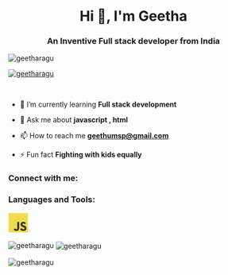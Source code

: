 <h1 align="center">Hi 👋, I'm Geetha</h1>
<h3 align="center">An Inventive Full stack developer from India</h3>

<p align="left"> <img src="https://komarev.com/ghpvc/?username=geetharagu&label=Profile%20views&color=0e75b6&style=flat" alt="geetharagu" /> </p>

<p align="left"> <a href="https://github.com/ryo-ma/github-profile-trophy"><img src="https://github-profile-trophy.vercel.app/?username=geetharagu" alt="geetharagu" /></a> </p>

<p align="left"> <a href="https://twitter.com/" target="blank"><img src="https://img.shields.io/twitter/follow/?logo=twitter&style=for-the-badge" alt="" /></a> </p>

- 🌱 I’m currently learning **Full stack development**

- 💬 Ask me about **javascript , html**

- 📫 How to reach me **geethumsp@gmail.com**

- ⚡ Fun fact **Fighting with kids equally**

<h3 align="left">Connect with me:</h3>
<p align="left">
</p>

<h3 align="left">Languages and Tools:</h3>
<p align="left"> <a href="https://developer.mozilla.org/en-US/docs/Web/JavaScript" target="_blank" rel="noreferrer"> <img src="https://raw.githubusercontent.com/devicons/devicon/master/icons/javascript/javascript-original.svg" alt="javascript" width="40" height="40"/> </a> </p>

<p><img align="left" src="https://github-readme-stats.vercel.app/api/top-langs?username=geetharagu&show_icons=true&locale=en&layout=compact" alt="geetharagu" /></p>

<p>&nbsp;<img align="center" src="https://github-readme-stats.vercel.app/api?username=geetharagu&show_icons=true&locale=en" alt="geetharagu" /></p>

<p><img align="center" src="https://github-readme-streak-stats.herokuapp.com/?user=geetharagu&" alt="geetharagu" /></p>
